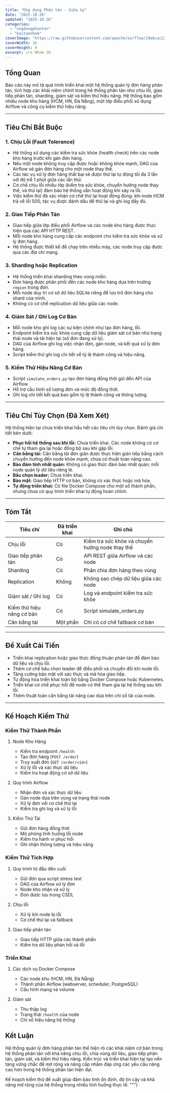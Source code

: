 ```yaml
---
title: "Ứng dụng Phân tán - Giữa kỳ"
date: "2025-10-26"
updated: "2025-10-26"
categories:
  - "ungdungphantan"
  - "baitaonhom"
coverImage: "https://raw.githubusercontent.com/apache/airflow/19ebcac2395ef9a6b6ded3a2faa29dc960c1e635/docs/apache-airflow/img/logos/wordmark_1.png"
coverWidth: 16
coverHeight: 9
excerpt: cre Nhom 20.
---
```


## Tổng Quan
Báo cáo này mô tả quá trình triển khai một hệ thống quản lý đơn hàng phân tán, tích hợp các khái niệm chính trong hệ thống phân tán như chịu lỗi, giao tiếp phân tán, sharding, giám sát và kiểm thử hiệu năng. Hệ thống bao gồm nhiều node kho hàng (HCM, HN, Đà Nẵng), một lớp điều phối sử dụng Airflow và công cụ kiểm thử hiệu năng.

---

## Tiêu Chí Bắt Buộc

### 1. Chịu Lỗi (Fault Tolerance)

- Hệ thống sử dụng các kiểm tra sức khỏe (health check) trên các node kho hàng trước khi gán đơn hàng.
- Nếu một node không truy cập được hoặc không khỏe mạnh, DAG của Airflow sẽ gán đơn hàng cho một node thay thế.
- Các tác vụ xử lý đơn hàng thất bại sẽ được thử lại tự động tối đa 3 lần với độ trễ 1 phút giữa các lần thử.
- Cơ chế chịu lỗi nhiều lớp (kiểm tra sức khỏe, chuyển hướng node thay thế, và thử lại) đảm bảo hệ thống vẫn hoạt động khi xảy ra lỗi.
- Việc kiểm thử đã xác nhận cơ chế thử lại hoạt động đúng: khi node HCM trả về lỗi 500, tác vụ được đánh dấu để thử lại và ghi log đầy đủ.

### 2. Giao Tiếp Phân Tán
- Giao tiếp giữa lớp điều phối Airflow và các node kho hàng được thực hiện qua các API HTTP REST.
- Mỗi node kho hàng cung cấp các endpoint cho kiểm tra sức khỏe và xử lý đơn hàng.
- Hệ thống được thiết kế để chạy trên nhiều máy, các node truy cập được qua các địa chỉ mạng.

### 3. Sharding hoặc Replication
- Hệ thống triển khai sharding theo vùng miền.
- Đơn hàng được phân phối đến các node kho hàng dựa trên trường `region` trong đơn.
- Mỗi node duy trì cơ sở dữ liệu SQLite riêng để lưu trữ đơn hàng cho shard của mình.
- Không có cơ chế replication dữ liệu giữa các node.

### 4. Giám Sát / Ghi Log Cơ Bản
- Mỗi node kho ghi log các sự kiện chính như tạo đơn hàng, lỗi.
- Endpoint kiểm tra sức khỏe cung cấp dữ liệu giám sát cơ bản như trạng thái node và tải hiện tại (số đơn đang xử lý).
- DAG của Airflow ghi log việc nhận đơn, gán node, và kết quả xử lý đơn hàng.
- Script kiểm thử ghi log chi tiết về tỷ lệ thành công và hiệu năng.

### 5. Kiểm Thử Hiệu Năng Cơ Bản
- Script `simulate_orders.py` tạo đơn hàng đồng thời gửi đến API của Airflow.
- Hỗ trợ cấu hình số lượng đơn và mức độ đồng thời.
- Ghi log chi tiết kết quả bao gồm tỷ lệ thành công và thông lượng.

---

## Tiêu Chí Tùy Chọn (Đã Xem Xét)

Hệ thống hiện tại chưa triển khai hầu hết các tiêu chí tùy chọn. Đánh giá chi tiết bên dưới:

- **Phục hồi hệ thống sau khi lỗi:** Chưa triển khai. Các node không có cơ chế tự tham gia lại hoặc đồng bộ sau khi gặp lỗi.
- **Cân bằng tải:** Cân bằng tải đơn giản được thực hiện gián tiếp bằng cách chuyển hướng đến node khỏe mạnh, chưa có thuật toán nâng cao.
- **Bảo đảm tính nhất quán:** Không có giao thức đảm bảo nhất quán; mỗi node quản lý dữ liệu riêng lẻ.
- **Bầu chọn leader:** Chưa triển khai.
- **Bảo mật:** Giao tiếp HTTP cơ bản, không có xác thực hoặc mã hóa.
- **Tự động triển khai:** Có file Docker Compose cho một số thành phần, nhưng chưa có quy trình triển khai tự động hoàn chỉnh.

---

## Tóm Tắt

| Tiêu chí                    | Đã triển khai | Ghi chú                                          |
|-----------------------------|----------------|--------------------------------------------------|
| Chịu lỗi                    | Có             | Kiểm tra sức khỏe và chuyển hướng node thay thế |
| Giao tiếp phân tán         | Có             | API REST giữa Airflow và các node               |
| Sharding                   | Có             | Phân chia đơn hàng theo vùng                    |
| Replication                | Không          | Không sao chép dữ liệu giữa các node            |
| Giám sát / Ghi log         | Có             | Log và endpoint kiểm tra sức khỏe               |
| Kiểm thử hiệu năng cơ bản  | Có             | Script simulate_orders.py                       |
| Cân bằng tải                | Một phần       | Chỉ có cơ chế fallback cơ bản                   |


---

## Đề Xuất Cải Tiến

- Triển khai replication hoặc giao thức đồng thuận phân tán để đảm bảo dữ liệu và chịu lỗi.
- Thêm cơ chế bầu chọn leader để điều phối và chuyển đổi khi node lỗi.
- Tăng cường bảo mật với xác thực và mã hóa giao tiếp.
- Tự động hóa triển khai toàn bộ bằng Docker Compose hoặc Kubernetes.
- Triển khai cơ chế phục hồi để node có thể tham gia lại hệ thống sau khi lỗi.
- Thêm thuật toán cân bằng tải nâng cao dựa trên chỉ số tải của node.

---

## Kế Hoạch Kiểm Thử

### Kiểm Thử Thành Phần
1. Node Kho Hàng
   - Kiểm tra endpoint `/health`
   - Tạo đơn hàng (`POST /order`)
   - Truy xuất đơn (`GET /order/<id>`)
   - Xử lý lỗi và xác thực dữ liệu
   - Kiểm tra hoạt động cơ sở dữ liệu

2. Quy trình Airflow
   - Nhận đơn và xác thực dữ liệu
   - Gán node dựa trên vùng và trạng thái node
   - Xử lý đơn với cơ chế thử lại
   - Kiểm tra ghi log và xử lý lỗi

3. Kiểm Thử Tải
   - Gửi đơn hàng đồng thời
   - Mô phỏng tình huống lỗi node
   - Kiểm tra hành vi phục hồi
   - Ghi nhận thông lượng và hiệu năng

### Kiểm Thử Tích Hợp
1. Quy trình từ đầu đến cuối
   - Gửi đơn qua script stress test
   - DAG của Airflow xử lý đơn
   - Node kho nhận và xử lý
   - Đơn được lưu trong CSDL

2. Chịu lỗi
   - Xử lý khi node bị lỗi
   - Cơ chế thử lại và fallback

3. Giao tiếp phân tán
   - Giao tiếp HTTP giữa các thành phần
   - Kiểm tra dữ liệu phản hồi và lỗi

### Triển Khai
1. Các dịch vụ Docker Compose
   - Các node kho (HCM, HN, Đà Nẵng)
   - Thành phần Airflow (webserver, scheduler, PostgreSQL)
   - Cấu hình mạng và volume

2. Giám sát
   - Thu thập log
   - Trạng thái `/health` của node
   - Chỉ số hiệu năng hệ thống

## Kết Luận

Hệ thống quản lý đơn hàng phân tán thể hiện rõ các khái niệm cơ bản trong hệ thống phân tán với khả năng chịu lỗi, chia vùng dữ liệu, giao tiếp phân tán, giám sát, và kiểm thử hiệu năng. Kiến trúc và triển khai hiện tại tạo nền tảng vững chắc để mở rộng và nâng cấp nhằm đáp ứng các yêu cầu nâng cao hơn trong hệ thống phân tán hiện đại.

Kế hoạch kiểm thử đề xuất giúp đảm bảo tính ổn định, độ tin cậy và khả năng mở rộng của hệ thống trong nhiều tình huống thực tế.
""")

